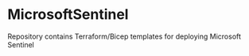 # MicrosoftSentinel

Repository contains Terraform/Bicep templates for deploying Microsoft Sentinel
